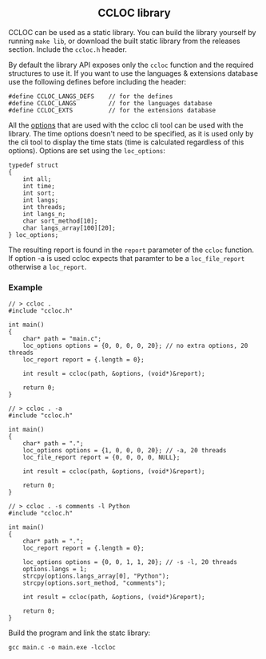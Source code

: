 <h2 align="center">CCLOC library</h2>

CCLOC can be used as a static library. You can build the library yourself by running ```make lib```, or download the built static library from the releases section. Include the ```ccloc.h``` header.

By default the library API exposes only the ```ccloc``` function and the required structures to use it. If you want to use the languages & extensions database use the following defines before including the header:
```
#define CCLOC_LANGS_DEFS    // for the defines
#define CCLOC_LANGS         // for the languages database
#define CCLOC_EXTS          // for the extensions database
```

All the [options](https://github.com/hypertensiune/ccloc/blob/master/README.md#options) that are used with the ccloc cli tool can be used with the library. The time options doesn't need to be specified, as it is used only by the cli tool to display the time stats (time is calculated regardless of this options). Options are set using the ```loc_options```:
```
typedef struct 
{
    int all;
    int time;
    int sort;
    int langs;
    int threads;
    int langs_n;
    char sort_method[10];
    char langs_array[100][20];
} loc_options;
```

The resulting report is found in the ```report``` parameter of the ```ccloc``` function. If option -a is used ccloc expects that paramter to be a ```loc_file_report``` otherwise a ```loc_report```.

### Example

```
// > ccloc .
#include "ccloc.h"

int main()
{
    char* path = "main.c";
    loc_options options = {0, 0, 0, 0, 20}; // no extra options, 20 threads
    loc_report report = {.length = 0};

    int result = ccloc(path, &options, (void*)&report);

    return 0;
}
```

```
// > ccloc . -a
#include "ccloc.h"

int main()
{
    char* path = ".";
    loc_options options = {1, 0, 0, 0, 20}; // -a, 20 threads
    loc_file_report report = {0, 0, 0, 0, NULL};

    int result = ccloc(path, &options, (void*)&report);

    return 0;
}

```
```
// > ccloc . -s comments -l Python
#include "ccloc.h"

int main()
{
    char* path = ".";
    loc_report report = {.length = 0};

    loc_options options = {0, 0, 1, 1, 20}; // -s -l, 20 threads
    options.langs = 1;
    strcpy(options.langs_array[0], "Python");
    strcpy(options.sort_method, "comments");
    
    int result = ccloc(path, &options, (void*)&report);

    return 0;
}
```

Build the program and link the statc library:
```
gcc main.c -o main.exe -lccloc
```